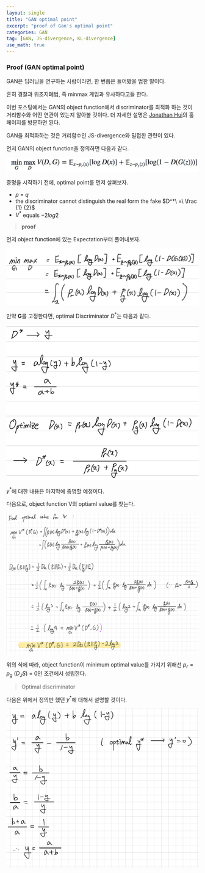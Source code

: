 ```yaml
---
layout: single
title: "GAN optimal point"
excerpt: "proof of Gan's optimal point"
categories: GAN
tag: [GAN, JS-divergence, KL-divergence]
use_math: true
---
```


### Proof (GAN optimal point)

GAN은 딥러닝을 연구하는 사람이라면, 한 번쯤은 들어봤을 법한 말이다.

흔히 경찰과 위조지폐범, 즉 minmax 게임과 유사하다고들 한다.



이번 포스팅에서는 GAN의 object function에서 discriminator를 최적화 하는 것이 거리함수와 어떤 연관이 있는지 알아볼 것이다. 더 자세한 설명은 [Jonathan Hui](https://jonathan-hui.medium.com/proof-gan-optimal-point-658116a236fb)의 홈페이지를 방문하면 된다.



GAN을 최적화하는 것은 거리함수인 JS-divergence와 밀접한 관련이 있다.

먼저 GAN의 object function을 정의하면 다음과 같다.

![image-20220321211920632](https://raw.githubusercontent.com/kjw9899/kjw9899.github.io/master/kjw9899/kjw9899.github.io/assets/images/image-20220321211920632.png)

증명을 시작하기 전에, optimal point를 먼저 살펴보자.

* $p\ =\ q$
* the discriminator cannot distinguish the real form the fake $D^*\ =\ \frac {1} {2}$
* $V^*$ equals $-2log2$



> **proof**



먼저 object function에 있는 Expectation부터 풀어내보자. 

![image-20220321212758533](https://raw.githubusercontent.com/kjw9899/kjw9899.github.io/master/kjw9899/kjw9899.github.io/assets/images/image-20220321212758533.png)



만약 **G**를 고정한다면, optimal Discriminator $D^*$는 다음과 같다.



![image-20220321215023055](https://raw.githubusercontent.com/kjw9899/kjw9899.github.io/master/kjw9899/kjw9899.github.io/assets/images/image-20220321215023055.png)



$y^*$에 대한 내용은 마지막에 증명할 예정이다.



다음으로, object function V의  optiaml value를 찾는다.



![image-20220321215150880](https://raw.githubusercontent.com/kjw9899/kjw9899.github.io/master/kjw9899/kjw9899.github.io/assets/images/image-20220321215150880.png)



위의 식에 따라, object function이 minimum optimal value를 가지기 위해선 $p_r=p_g\ (D_JS)\ =\ 0$인 조건에서 성립한다.



> Optimal discriminator

다음은 위에서 정의만 했던 $y^*$에 대해서 설명할 것이다.

![image-20220321215518026](https://raw.githubusercontent.com/kjw9899/kjw9899.github.io/master/kjw9899/kjw9899.github.io/assets/images/image-20220321215518026.png)

























